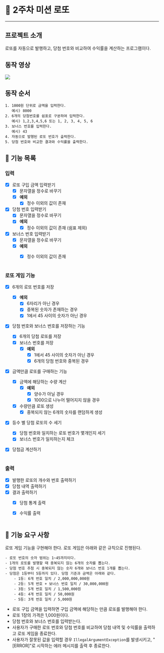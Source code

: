 # 🎰 2주차 미션 로또
***
## 프로젝트 소개
로또를 자동으로 발행하고, 당첨 번호와 비교하여 수익률을 계산하는 프로그램이다.
<br>

## 동작 영상
![](../../../operationGIF3.gif)


## 동작 순서
``````
1. 1000원 단위로 금액을 입력한다.
   예시) 8000
2. 6개의 당첨번호를 쉼표로 구분하여 입력한다.
   예시) 1,2,3,4,5,6 또는 1, 2, 3, 4, 5, 6
3. 보너스 번호를 입력한다.
   예시) 43
4. 자동으로 발행된 로또 번호가 출력한다.
5. 당첨 번호와 비교한 결과와 수익률을 출력한다.
``````

## 📖 기능 목록
### 입력
- [x] 로또 구입 금액 입력받기
  - [x] 문자열을 정수로 바꾸기
  - [x] **예외**
    - [x] 정수 이외의 값이 존재
      
- [x] 당첨 번호 입력받기
  - [x] 문자열을 정수로 바꾸기
  - [x] **예외**
    - [x] 정수 이외의 값이 존재 (쉼표 제외)
    
- [x] 보너스 번호 입력받기
  - [x] 문자열을 정수로 바꾸기
  - [x] **예외**
    - [x] 정수 이외의 값이 존재
<br><br>


### 로또 게임 기능
- [x] 6개의 로또 번호를 저장
  - [x] **예외**
    - [x] 6자리가 아닌 경우
    - [x] 중복된 숫자가 존재하는 경우
    - [x] 1에서 45 사이의 숫자가 아닌 경우

- [x] 당첨 번호와 보너스 번호를 저장하는 기능
  - [x] 6개의 당첨 로또를 저장
  - [x] 보너스 번호를 저장
    - [x] **예외**
      - [x] 1에서 45 사이의 숫자가 아닌 경우
      - [x] 6개의 당첨 번호와 중복된 경우

- [x] 금액만큼 로또를 구매하는 기능
  - [x] 금액에 해당하는 수량 계산
    - [x] **예외**
      - [x] 양수가 아닐 경우
      - [x] 1000으로 나누어 떨어지지 않을 경우
  - [x] 수량만큼 로또 생성
    - [x] 중복되지 않는 6개의 숫자를 랜덤하게 생성

- [x] 등수 별 당첨 로또의 수 세기
  - [x] 당첨 번호와 일치하는 로또 번호가 몇개인지 세기
  - [x] 보너스 번호가 일치하는지 체크
- [x] 당첨금 계산하기
<br><br>


### 출력
- [x] 발행한 로또의 개수와 번호 출력하기
- [x] 당첨 내역 출력하기
- [x] 결과 출력하기
  - [x] 당첨 통계 출력
  - [x] 수익률 출력
<br><br>


## 🚀 기능 요구 사항

로또 게임 기능을 구현해야 한다. 로또 게임은 아래와 같은 규칙으로 진행된다.

```
- 로또 번호의 숫자 범위는 1~45까지이다.
- 1개의 로또를 발행할 때 중복되지 않는 6개의 숫자를 뽑는다.
- 당첨 번호 추첨 시 중복되지 않는 숫자 6개와 보너스 번호 1개를 뽑는다.
- 당첨은 1등부터 5등까지 있다. 당첨 기준과 금액은 아래와 같다.
    - 1등: 6개 번호 일치 / 2,000,000,000원
    - 2등: 5개 번호 + 보너스 번호 일치 / 30,000,000원
    - 3등: 5개 번호 일치 / 1,500,000원
    - 4등: 4개 번호 일치 / 50,000원
    - 5등: 3개 번호 일치 / 5,000원
```

- 로또 구입 금액을 입력하면 구입 금액에 해당하는 만큼 로또를 발행해야 한다.
- 로또 1장의 가격은 1,000원이다.
- 당첨 번호와 보너스 번호를 입력받는다.
- 사용자가 구매한 로또 번호와 당첨 번호를 비교하여 당첨 내역 및 수익률을 출력하고 로또 게임을 종료한다.
- 사용자가 잘못된 값을 입력할 경우 `IllegalArgumentException`를 발생시키고, "[ERROR]"로 시작하는 에러 메시지를 출력 후 종료한다.